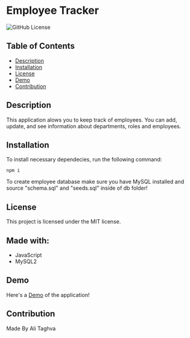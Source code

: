 # Employee Tracker
![GitHub License](https://img.shields.io/badge/License-MIT-success)

## Table of Contents
* [Description](#description)
* [Installation](#installation)
* [License](#license)
* [Demo](#demo)
* [Contribution](#contribution)

## Description
This application alows you to keep track of employees.
You can add, update, and see information about departments, roles and employees.

## Installation
To install necessary dependecies, run the following command:

```
npm i
```

To create employee database make sure you have MySQL installed and source "schema.sql" and "seeds.sql" inside of db folder!

## License
This project is licensed under the MIT license.

## Made with:
- JavaScript
- MySQL2

## Demo
Here's a [Demo](https://youtu.be/ZA40XZVfSh0) of the application!

## Contribution
Made By Ali Taghva

